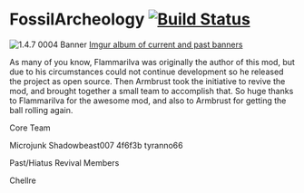 FossilArcheology  [![Build Status](https://travis-ci.org/k2b6s9j/FossilArcheology.png?branch=TravisCI)](https://travis-ci.org/k2b6s9j/FossilArcheology)
================

![1.4.7 0004 Banner](http://i.imgur.com/Ks2Vd0q.jpg)
[Imgur album of current and past banners](http://imgur.com/a/hBe0h)

As many of you know, Flammarilva was originally the author of this mod, but due to his circumstances could not continue development so he released the project as open source. Then Armbrust took the initiative to revive the mod, and brought together a small team to accomplish that. So huge thanks to Flammarilva for the awesome mod, and also to Armbrust for getting the ball rolling again.

Core Team

  Microjunk
  Shadowbeast007
  4f6f3b
  tyranno66

Past/Hiatus Revival Members

  Chellre

